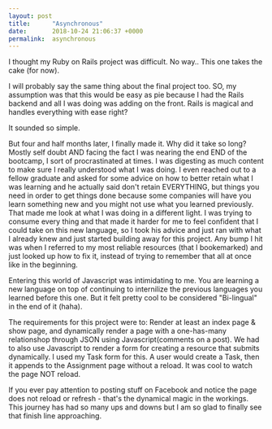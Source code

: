 ```yaml
---
layout: post
title:      "Asynchronous"
date:       2018-10-24 21:06:37 +0000
permalink:  asynchronous
---
```



I thought my Ruby on Rails project was difficult. No way.. This one takes the cake (for now). 

I will probably say the same thing about the final project too. SO, my assumption was that this would be easy as pie because I had the Rails backend and all I was doing was adding on the front. Rails is magical and handles everything with ease right? 

It sounded so simple.

But four and half months later, I finally made it. Why did it take so long? Mostly self doubt AND facing the fact I was nearing the end END of the bootcamp, I sort of procrastinated at times. I was digesting as much content to make sure I really understood what I was doing. I even reached out to a fellow graduate and asked for some advice on how to better retain what I was learning and he actually said don't retain EVERYTHING, but things you need in order to get things done because some companies will have you learn something new and you might not use what you learned previously. That made me look at what I was doing in a different light. I was trying to consume every thing and that made it harder for me to feel confident that I could take on this new language, so I took his advice and just ran with what I already knew and just started building away for this project. Any bump I hit was when I referred to my most reliable resources (that I bookemarked) and just looked up how to fix it, instead of trying to remember that all at once like in the beginning.  

Entering this world of Javascript was intimidating to me. You are learning a new language on top of continuing to internilize the previous languages you learned before this one. But it felt pretty cool to be considered "Bi-lingual" in the end of it (haha). 

The requirements for this project were to:
Render at least an index page & show page, and dynamically render a page with a one-has-many relationshop through JSON using Javascript(comments on a post). We had to also use Javascript to render a form for creating a resource that submits dynamically. I used my Task form for this. A user would create a Task, then it appends to the Assignment page without a reload. It was cool to watch the page NOT reload. 

If you ever pay attention to posting stuff on Facebook and notice the page does not reload or refresh - that's the dynamical magic in the workings.  This journey has had so many ups and downs but I am so glad to finally see that finish line approaching. 




